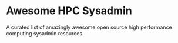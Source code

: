 # Awesome HPC Sysadmin
A curated list of amazingly awesome open source high performance computing sysadmin resources.
